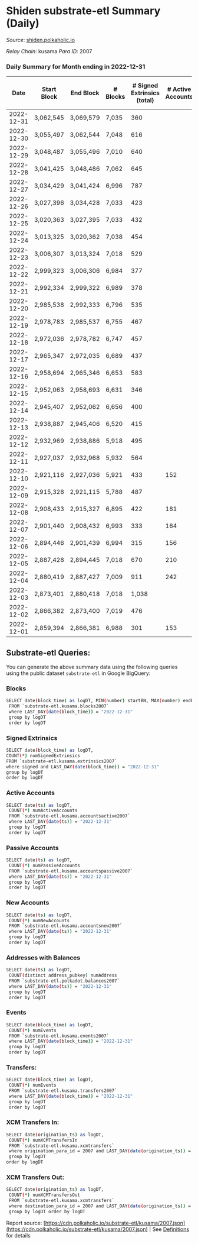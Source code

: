 # Shiden substrate-etl Summary (Daily)

_Source_: [shiden.polkaholic.io](https://shiden.polkaholic.io)

*Relay Chain*: kusama
*Para ID*: 2007



### Daily Summary for Month ending in 2022-12-31


| Date | Start Block | End Block | # Blocks | # Signed Extrinsics (total) | # Active Accounts | # Passive | # New | # Addresses with Balances | # Events | # Transfers | # XCM Transfers In | # XCM Transfers Out | Issues | 
| ---- | ----------- | --------- | -------- | --------------------------- | ----------------- | --------- | ----- | ------------------------- | -------- | ----------- | ------------------ | ------------------- | ------ |
| 2022-12-31 | 3,062,545 | 3,069,579 | 7,035 | 360 |  |  |  | 636,067 | 51,475 | 7,195 ($19,436.98) | 1 ($3.36) | 3 ($4.20) |  |
| 2022-12-30 | 3,055,497 | 3,062,544 | 7,048 | 616 |  |  |  | 636,052 | 72,566 | 7,643 ($75,982.40) | 1 ($0.89) | 3 ($151.64) |  |
| 2022-12-29 | 3,048,487 | 3,055,496 | 7,010 | 640 |  |  |  | 636,004 | 58,560 | 7,491 ($1,172,321.26) | 1 ($104.56) |   |  |
| 2022-12-28 | 3,041,425 | 3,048,486 | 7,062 | 645 |  |  |  | 635,943 | 64,182 | 7,868 ($109,734.37) | 1 ($15.16) | 2 ($114.83) |  |
| 2022-12-27 | 3,034,429 | 3,041,424 | 6,996 | 787 |  |  |  | 635,850 | 107,585 | 7,230 ($21,182.87) | 3 ($115.49) | 1 ($115.13) |  |
| 2022-12-26 | 3,027,396 | 3,034,428 | 7,033 | 423 |  |  |  | 635,823 | 59,388 | 7,297 ($39,253.37) | 3 ($4.68) | 1 ($4.81) |  |
| 2022-12-25 | 3,020,363 | 3,027,395 | 7,033 | 432 |  |  |  | 635,807 | 59,125 | 7,430 ($43,819.16) |   | 1 ($200.41) |  |
| 2022-12-24 | 3,013,325 | 3,020,362 | 7,038 | 454 |  |  |  | 635,771 | 55,861 | 7,174 ($63,520.28) | 1 ($25.28) |   |  |
| 2022-12-23 | 3,006,307 | 3,013,324 | 7,018 | 529 |  |  |  | 635,736 | 56,657 | 7,457 ($148,430.14) | 1 ($80.83) |   |  |
| 2022-12-22 | 2,999,323 | 3,006,306 | 6,984 | 377 |  |  |  | 635,707 | 52,267 | 7,227 ($35,101.65) |   |   |  |
| 2022-12-21 | 2,992,334 | 2,999,322 | 6,989 | 378 |  |  |  | 635,685 | 53,419 | 7,087 ($12,520.56) | 2 ($0.63) | 2 ($10.53) |  |
| 2022-12-20 | 2,985,538 | 2,992,333 | 6,796 | 535 |  |  |  | 635,670 | 60,172 | 7,282 ($42,895.37) | 1 ($201.58) |   |  |
| 2022-12-19 | 2,978,783 | 2,985,537 | 6,755 | 467 |  |  |  | 635,627 | 59,743 | 7,284 ($76,748.26) | 3 ($319.26) | 1 ($0.32) |  |
| 2022-12-18 | 2,972,036 | 2,978,782 | 6,747 | 457 |  |  |  | 635,594 | 60,972 | 7,082 ($15,823.41) | 2 ($416.30) | 1 ($174.98) |  |
| 2022-12-17 | 2,965,347 | 2,972,035 | 6,689 | 437 |  |  |  | 635,572 | 61,765 | 6,857 ($112,672.38) |   | 1 ($198.80) |  |
| 2022-12-16 | 2,958,694 | 2,965,346 | 6,653 | 583 |  |  |  | 635,562 | 59,344 | 6,824 ($92,262.47) | 2 ($78.76) | 4 ($400.13) |  |
| 2022-12-15 | 2,952,063 | 2,958,693 | 6,631 | 346 |  |  |  | 635,547 | 50,664 | 6,931 ($22,787.83) |   |   |  |
| 2022-12-14 | 2,945,407 | 2,952,062 | 6,656 | 400 |  |  |  |  | 54,993 | 6,823 ($147,624.46) |   |   |  |
| 2022-12-13 | 2,938,887 | 2,945,406 | 6,520 | 415 |  |  |  |  | 63,256 | 6,766 ($120,459.78) |   |   |  |
| 2022-12-12 | 2,932,969 | 2,938,886 | 5,918 | 495 |  |  |  | 635,489 | 61,299 | 6,308 ($470,815.56) | 2 ($222.63) | 3 ($0.70) |  |
| 2022-12-11 | 2,927,037 | 2,932,968 | 5,932 | 564 |  |  |  | 635,463 | 77,964 | 5,992 ($25,855.90) |   |   |  |
| 2022-12-10 | 2,921,116 | 2,927,036 | 5,921 | 433 | 152 |  |  | 635,455 | 50,367 | 6,097 ($52,498.68) |   |   |  |
| 2022-12-09 | 2,915,328 | 2,921,115 | 5,788 | 487 |  |  |  | 635,447 | 49,826 | 6,174 ($333,931.21) | 2 ($264.41) |   |  |
| 2022-12-08 | 2,908,433 | 2,915,327 | 6,895 | 422 | 181 |  |  | 635,424 | 58,073 | 7,225 ($241,633.41) |   | 1 ($0.04) |  |
| 2022-12-07 | 2,901,440 | 2,908,432 | 6,993 | 333 | 164 |  |  | 635,395 | 65,548 | 7,429 ($134,074.58) |   | 5 ($12.80) |  |
| 2022-12-06 | 2,894,446 | 2,901,439 | 6,994 | 315 | 156 |  |  | 635,359 | 57,794 | 7,196 ($151,162.80) | 1 ($21.49) | 1 ($0.01) |  |
| 2022-12-05 | 2,887,428 | 2,894,445 | 7,018 | 670 | 210 |  |  | 635,337 | 76,579 | 8,400 ($1,846,326.48) | 1 ($310.33) |   |  |
| 2022-12-04 | 2,880,419 | 2,887,427 | 7,009 | 911 | 242 |  |  | 635,319 | 86,690 | 8,113 ($678,661.17) | 2 ($479.97) |   |  |
| 2022-12-03 | 2,873,401 | 2,880,418 | 7,018 | 1,038 |  |  |  | 635,292 | 83,827 | 8,500 ($1,057,710.59) | 2 ($390.57) | 2 ($135.15) |  |
| 2022-12-02 | 2,866,382 | 2,873,400 | 7,019 | 476 |  |  |  | 635,234 | 78,193 | 7,614 ($282,518.85) | 3 ($623.88) | 7 ($1.71) |  |
| 2022-12-01 | 2,859,394 | 2,866,381 | 6,988 | 301 | 153 |  |  | 635,218 | 53,013 | 7,133 ($95,036.08) | 1 ($2.84) | 2 ($3.78) |  |

## Substrate-etl Queries:
You can generate the above summary data using the following queries using the public dataset `substrate-etl` in Google BigQuery:

### Blocks
```bash
SELECT date(block_time) as logDT, MIN(number) startBN, MAX(number) endBN, COUNT(*) numBlocks 
 FROM `substrate-etl.kusama.blocks2007`  
 where LAST_DAY(date(block_time)) = "2022-12-31" 
 group by logDT 
 order by logDT
```

### Signed Extrinsics
```bash
SELECT date(block_time) as logDT, 
COUNT(*) numSignedExtrinsics 
FROM `substrate-etl.kusama.extrinsics2007`  
where signed and LAST_DAY(date(block_time)) = "2022-12-31" 
group by logDT 
order by logDT
```

### Active Accounts
```bash
SELECT date(ts) as logDT, 
 COUNT(*) numActiveAccounts 
 FROM `substrate-etl.kusama.accountsactive2007` 
 where LAST_DAY(date(ts)) = "2022-12-31" 
 group by logDT 
 order by logDT
```

### Passive Accounts
```bash
SELECT date(ts) as logDT, 
 COUNT(*) numPassiveAccounts 
 FROM `substrate-etl.kusama.accountspassive2007` 
 where LAST_DAY(date(ts)) = "2022-12-31" 
 group by logDT 
 order by logDT
```

### New Accounts
```bash
SELECT date(ts) as logDT, 
 COUNT(*) numNewAccounts 
 FROM `substrate-etl.kusama.accountsnew2007` 
 where LAST_DAY(date(ts)) = "2022-12-31" 
 group by logDT
 order by logDT
```

### Addresses with Balances
```bash
SELECT date(ts) as logDT,
 COUNT(distinct address_pubkey) numAddress 
 FROM `substrate-etl.polkadot.balances2007` 
 where LAST_DAY(date(ts)) = "2022-12-31" 
 group by logDT 
 order by logDT
```

### Events
```bash
SELECT date(block_time) as logDT, 
 COUNT(*) numEvents 
 FROM `substrate-etl.kusama.events2007` 
 where LAST_DAY(date(block_time)) = "2022-12-31" 
 group by logDT 
 order by logDT
```

### Transfers:
```bash
SELECT date(block_time) as logDT, 
 COUNT(*) numEvents 
 FROM `substrate-etl.kusama.transfers2007` 
 where LAST_DAY(date(block_time)) = "2022-12-31" 
 group by logDT 
 order by logDT
```

### XCM Transfers In:
```bash
SELECT date(origination_ts) as logDT, 
 COUNT(*) numXCMTransfersIn 
 FROM `substrate-etl.kusama.xcmtransfers` 
 where origination_para_id = 2007 and LAST_DAY(date(origination_ts)) = "2022-12-31" 
 group by logDT 
order by logDT
```

### XCM Transfers Out:
```bash
SELECT date(origination_ts) as logDT, 
 COUNT(*) numXCMTransfersOut 
 FROM `substrate-etl.kusama.xcmtransfers` 
 where destination_para_id = 2007 and LAST_DAY(date(origination_ts)) = "2022-12-31" 
 group by logDT order by logDT
```


Report source: [https://cdn.polkaholic.io/substrate-etl/kusama/2007.json](https://cdn.polkaholic.io/substrate-etl/kusama/2007.json) | See [Definitions](/DEFINITIONS.md) for details
